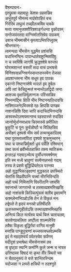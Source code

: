 वैशम्पायनः-  
एतछ्रुत्वा महाबाहुः केशवः प्रहसन्निव  
अभूतपूर्वं भीमस्य मार्दवोपहितं वचः  
गिरेरिव लघुत्वं तच्छीतत्वमिव पावके  
मत्वा रामानुजश्शौरिश्शार्ङ्गधन्वा वृकोदरम्  
सन्तेजयंस्तदा वाग्भिर्मातरिश्वेव पावकम्  
उवाच भीममासीनं कृपयाऽभिपरिप्लुतम्  
श्रीभगवान्-  
त्वमन्यदा भीमसेन युद्धमेव प्रशंससि  
वधाभिनन्दिनः पापान्धार्तराष्ट्रान्मिमर्दिषुः  
न च स्वपिषि जागर्षि क्रुद्धश्शेषे परन्तप  
घोरामशान्तां रुशतीं सदा वाचं प्रभाषसे  
विनिश्वसन्नग्निवर्णस्सन्तप्तस्स्वेन तेजसा  
अप्रशान्तमना भीम सधूम इव पावकः  
एकान्ते निष्टनञ्शेषे भारार्त इव दुर्बलः  
अपि त्वां केचिदुन्मत्तं मन्यन्तेऽतद्विदो जनाः  
आरुज्य वृक्षान्निर्मूलान्गजः परिभवन्निव  
निघ्नन्पद्भिः क्षितिं भीम निष्टनन्प्रतिधावसि  
नास्मिञ्जनेऽभिरमसे रहः क्षिपसि पाण्डव  
नाशनन्निशि दिवा चापि कदाचिदभिनन्दसि  
अस्वस्थोऽस्मयमानश्च रहस्यास्से रुदन्निव  
जान्वोर्मूर्धानमाधाय चिरमास्से प्रमीलितः  
भ्रुकुटिं च पुनः कुर्वन्नोष्ठौ च विलिहन्निव  
अभीक्ष्णं दृश्यसे भीम सर्वं तन्मन्युकारितम्  
यथा पुरस्तात्सविता दृश्यते शुक्रमुच्चरन्  
यथा च पश्चान्निर्मुक्तो ध्रुवं पर्येति रश्मिभान्  
तथा सत्यं ब्रवीम्येतन्नास्ति तस्य व्यतिक्रमः  
हन्ताऽहं गदयाऽभ्येत्य दुर्योधनममर्षणम्  
इति स्म मध्ये भ्रातॄणां सत्येनालभसे गदाम्  
तस्य ते प्रशमे बुद्धिर्ध्रियतेऽत्र परन्तप  
अहो युद्धाभिकाङ्क्षाणां युद्धकाल उपस्थिते  
चेतांसि विप्रतीपानि यत्त्वां भीरभिविन्दति  
अहो पार्थ निमित्तानि विपरीतानि पश्यसि  
स्वप्नान्ते जागरान्ते च तस्मात्प्रशममिच्छसि  
अहो नाशंससे किञ्चित्पुंस्त्वं क्लीब इवात्मनि  
कश्मलेनाभिपन्नोऽसि तेन ते विकृतं मनः  
तद्वेपते ते हृदयं मनस्ते प्रतिषीदति  
ऊरुस्तम्भगृहीतोऽसि तस्मात्प्रशममिच्छसि  
अनित्यं किल मर्त्यस्य पार्थ चित्तं चलाचलम्  
वातवेगप्रचलिता अष्टीला शाल्मलेरिव  
तवैषा विकृता बुद्धिर्गवां वागिव मानुषी  
मनांसि पाण्डुपुत्राणां मज्जयत्यप्लवेऽम्भसि  
इदं मे महदाश्चर्यं पर्वतस्येव सर्पणम्  
यदीदृशं प्रभाषेथा भीमसेनासमं तव  
स दृष्ट्वा स्वानि कर्माणि कुले जन्म च भारत  
उत्तिष्ठस्व विषादं मा कृथा वीर स्थिरो भव  
न चैतदनुरूपं ते यत्ते शान्तिररिन्दम  
यदोजसा न लभते क्षत्रियो न तदश्नुते  
